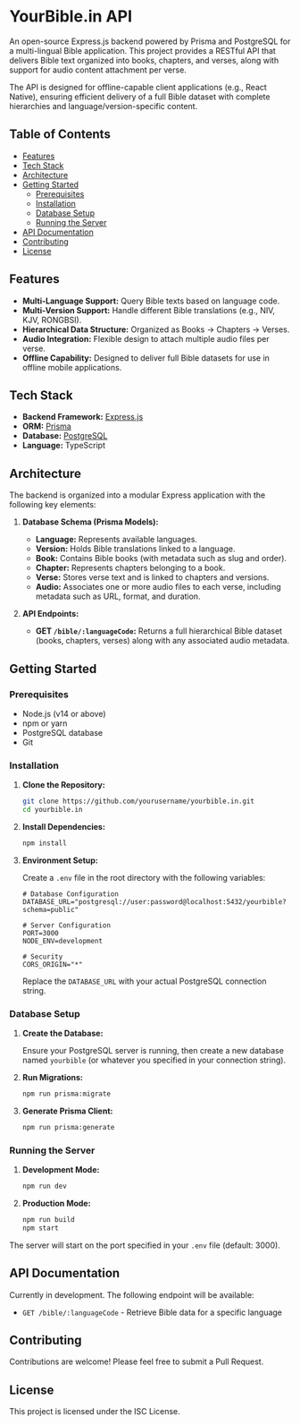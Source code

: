 # YourBible.in API

An open-source Express.js backend powered by Prisma and PostgreSQL for a multi-lingual Bible application. This project provides a RESTful API that delivers Bible text organized into books, chapters, and verses, along with support for audio content attachment per verse.

The API is designed for offline-capable client applications (e.g., React Native), ensuring efficient delivery of a full Bible dataset with complete hierarchies and language/version-specific content.

## Table of Contents

- [Features](#features)
- [Tech Stack](#tech-stack)
- [Architecture](#architecture)
- [Getting Started](#getting-started)
  - [Prerequisites](#prerequisites)
  - [Installation](#installation)
  - [Database Setup](#database-setup)
  - [Running the Server](#running-the-server)
- [API Documentation](#api-documentation)
- [Contributing](#contributing)
- [License](#license)

## Features

- **Multi-Language Support:** Query Bible texts based on language code.
- **Multi-Version Support:** Handle different Bible translations (e.g., NIV, KJV, RONGBSI).
- **Hierarchical Data Structure:** Organized as Books → Chapters → Verses.
- **Audio Integration:** Flexible design to attach multiple audio files per verse.
- **Offline Capability:** Designed to deliver full Bible datasets for use in offline mobile applications.

## Tech Stack

- **Backend Framework:** [Express.js](https://expressjs.com/)
- **ORM:** [Prisma](https://www.prisma.io/)
- **Database:** [PostgreSQL](https://www.postgresql.org/)
- **Language:** TypeScript

## Architecture

The backend is organized into a modular Express application with the following key elements:

1. **Database Schema (Prisma Models):**
   - **Language:** Represents available languages.
   - **Version:** Holds Bible translations linked to a language.
   - **Book:** Contains Bible books (with metadata such as slug and order).
   - **Chapter:** Represents chapters belonging to a book.
   - **Verse:** Stores verse text and is linked to chapters and versions.
   - **Audio:** Associates one or more audio files to each verse, including metadata such as URL, format, and duration.

2. **API Endpoints:**
   - **GET `/bible/:languageCode`:** Returns a full hierarchical Bible dataset (books, chapters, verses) along with any associated audio metadata.

## Getting Started

### Prerequisites

- Node.js (v14 or above)
- npm or yarn
- PostgreSQL database
- Git

### Installation

1. **Clone the Repository:**

   ```bash
   git clone https://github.com/yourusername/yourbible.in.git
   cd yourbible.in
   ```

2. **Install Dependencies:**

   ```bash
   npm install
   ```

3. **Environment Setup:**

   Create a `.env` file in the root directory with the following variables:

   ```
   # Database Configuration
   DATABASE_URL="postgresql://user:password@localhost:5432/yourbible?schema=public"

   # Server Configuration
   PORT=3000
   NODE_ENV=development

   # Security
   CORS_ORIGIN="*"
   ```

   Replace the `DATABASE_URL` with your actual PostgreSQL connection string.

### Database Setup

1. **Create the Database:**

   Ensure your PostgreSQL server is running, then create a new database named `yourbible` (or whatever you specified in your connection string).

2. **Run Migrations:**

   ```bash
   npm run prisma:migrate
   ```

3. **Generate Prisma Client:**

   ```bash
   npm run prisma:generate
   ```

### Running the Server

1. **Development Mode:**

   ```bash
   npm run dev
   ```

2. **Production Mode:**

   ```bash
   npm run build
   npm start
   ```

The server will start on the port specified in your `.env` file (default: 3000).

## API Documentation

Currently in development. The following endpoint will be available:

- `GET /bible/:languageCode` - Retrieve Bible data for a specific language

## Contributing

Contributions are welcome! Please feel free to submit a Pull Request.

## License

This project is licensed under the ISC License.
